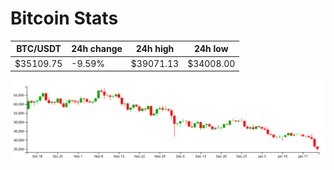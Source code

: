 # Bitcoin Stats

BTC/USDT|24h change|24h high|24h low|
|---|---|---|---|
|$35109.75|-9.59%|$39071.13|$34008.00|

<img src="./chart.svg">
